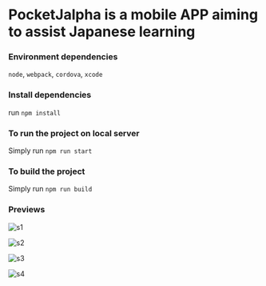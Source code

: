 # PocketJalpha is a mobile APP aiming to assist Japanese learning

### Environment dependencies
`node`, `webpack`, `cordova`, `xcode`

### Install dependencies
run `npm install`

### To run the project on local server
Simply run `npm run start`

### To build the project
Simply run `npm run build`

### Previews
![s1](./preview/ScreenShot1.png)

![s2](./preview/ScreenShot2.png)

![s3](./preview/ScreenShot3.png)

![s4](./preview/ScreenShot4.png)
